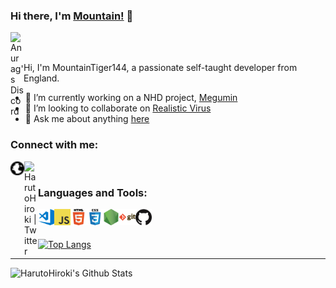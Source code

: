 ### Hi there, I'm [Mountain!](https://github.com/MountainTiger144/) 👋

<a href="https://discord.gg/FNgWJ7j">
  <img align="left" alt="Anurag's Discord" width="21px" src="https://raw.githubusercontent.com/anuraghazra/anuraghazra/master/assets/discord-round.svg" />
</a>

<br />
<br />

Hi, I'm MountainTiger144, a passionate self-taught developer from England.
- 🔭 I’m currently working on a NHD project, [Megumin](https://github.com/newhorizon-development/Megumin)
- 👯 I’m looking to collaborate on [Realistic Virus](https://github.com/MountainTiger144/RealisticVirus)
- 💬 Ask me about anything [here](https://github.com/MountainTiger144/MountainTiger144/issues)

### Connect with me:

[<img align="left" alt="is-really.fun" width="22px" src="https://raw.githubusercontent.com/iconic/open-iconic/master/svg/globe.svg" />][website]
[<img align="left" alt="HarutoHiroki | Twitter" width="22px" src="https://cdn.jsdelivr.net/npm/simple-icons@v3/icons/twitter.svg" />][twitter]
<br />

### Languages and Tools:

<img align="left" alt="Visual Studio Code" width="26px" src="https://raw.githubusercontent.com/github/explore/80688e429a7d4ef2fca1e82350fe8e3517d3494d/topics/visual-studio-code/visual-studio-code.png" />
<img align="left" alt="JavaScript" width="26px" src="https://raw.githubusercontent.com/github/explore/80688e429a7d4ef2fca1e82350fe8e3517d3494d/topics/javascript/javascript.png" />
<img align="left" alt="HTML5" width="26px" src="https://raw.githubusercontent.com/github/explore/80688e429a7d4ef2fca1e82350fe8e3517d3494d/topics/html/html.png" />
<img align="left" alt="CSS3" width="26px" src="https://raw.githubusercontent.com/github/explore/80688e429a7d4ef2fca1e82350fe8e3517d3494d/topics/css/css.png" />
<img align="left" alt="Node.js" width="26px" src="https://raw.githubusercontent.com/github/explore/80688e429a7d4ef2fca1e82350fe8e3517d3494d/topics/nodejs/nodejs.png" />
<img align="left" alt="Git" width="26px" src="https://raw.githubusercontent.com/github/explore/80688e429a7d4ef2fca1e82350fe8e3517d3494d/topics/git/git.png" />
<img align="left" alt="GitHub" width="26px" src="https://raw.githubusercontent.com/github/explore/78df643247d429f6cc873026c0622819ad797942/topics/github/github.png" />
<br />
<br />

[![Top Langs](https://github-readme-stats.vercel.app/api/top-langs/?username=MountainTiger144&layout=compact&hide_border=true&theme=radical)](https://github.com/HarutoHiroki)

---

<img align="left" alt="HarutoHiroki's Github Stats" src="https://github-readme-stats.vercel.app/api?username=MountainTiger144&show_icons=true&hide_border=true&theme=radical" />

[website]: https://discord.gg/invite/FNgWJ7j
[twitter]: https://twitter.com/DevMountainT144
